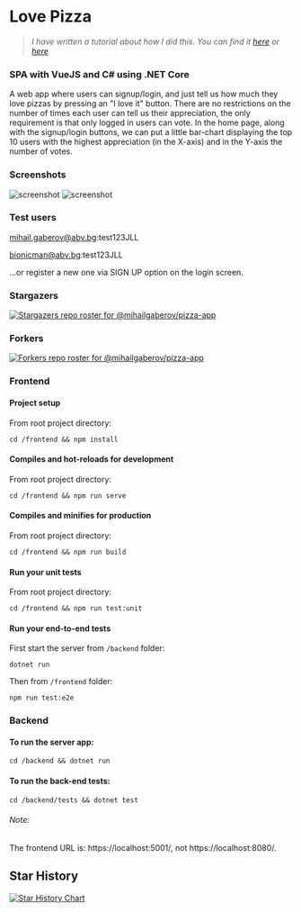 # Love Pizza

>_I have written a tutorial about how I did this. You can find it [here](https://mihail-gaberov.eu/how-to-build-an-spa-with-vuejs-and-csharp-dotnet-core/)
or [here](https://www.freecodecamp.org/news/how-to-build-an-spa-with-vuejs-and-c-using-net-core/)_

### SPA with VueJS and C# using .NET Core
A web app where users can signup/login, and just tell us how much they love pizzas by pressing an "I love it" button.
There are no restrictions on the number of times each user can tell us their appreciation, the only requirement is that only logged in users can vote.
In the home page, along with the signup/login buttons, we can put a little bar-chart displaying the top 10 users with the highest appreciation (in the X-axis) and in the Y-axis the number of votes.


### Screenshots
![screenshot](https://github.com/mihailgaberov/pizza-app/blob/master/screenshots/login.png)
![screenshot](https://github.com/mihailgaberov/pizza-app/blob/master/screenshots/dashboard.png)

### Test users

mihail.gaberov@abv.bg:test123JLL

bionicman@abv.bg:test123JLL

...or register a new one via SIGN UP option on the login screen.

### Stargazers
[![Stargazers repo roster for @mihailgaberov/pizza-app](https://reporoster.com/stars/mihailgaberov/pizza-app)](https://github.com/mihailgaberov/pizza-app/stargazers)
### Forkers
[![Forkers repo roster for @mihailgaberov/pizza-app](https://reporoster.com/forks/mihailgaberov/pizza-app)](https://github.com/mihailgaberov/pizza-app/network/members)


### Frontend

#### Project setup
From root project directory:
```
cd /frontend && npm install
```

#### Compiles and hot-reloads for development
From root project directory:
```
cd /frontend && npm run serve
```

#### Compiles and minifies for production
From root project directory:
```
cd /frontend && npm run build
```

#### Run your unit tests
From root project directory:
```
cd /frontend && npm run test:unit
```

#### Run your end-to-end tests
First start the server from `/backend` folder:
```
dotnet run
```
Then from `/frontend` folder:
```
npm run test:e2e
```

### Backend
#### To run the server app:
```
cd /backend && dotnet run
```

#### To run the back-end tests:
```
cd /backend/tests && dotnet test
```

###### Note:
The frontend URL is: https://localhost:5001/, not https://localhost:8080/.

## Star History

[![Star History Chart](https://api.star-history.com/svg?repos=mihailgaberov/pizza-app&type=Date)](https://star-history.com/#mihailgaberov/pizza-app&Date)

